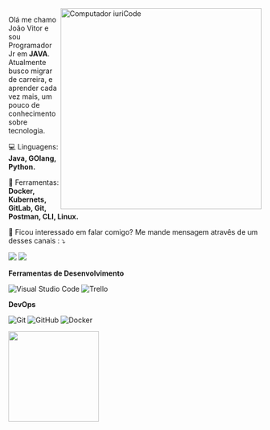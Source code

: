 <img src="https://raw.githubusercontent.com/MicaelliMedeiros/micaellimedeiros/master/image/computer-illustration.png" min-width="400px" max-width="400px" width="400px" align="right" alt="Computador iuriCode">


<p align="left"> 
  Olá me chamo João Vitor e sou Programador Jr em<strong> JAVA</strong>.<br>
  Atualmente busco migrar de carreira, e aprender cada vez mais, um pouco de conhecimento sobre tecnologia<OPEN TO WORK>.
</p>

<p align="left">
  💻 Linguagens: <strong>Java, GOlang, Python.</strong>
</p>

<p align="left">
  💼 Ferramentas: <strong>Docker, Kubernets, GitLab, Git, Postman, CLI, Linux.</strong>
</p>

<p align="left">
  💌 Ficou interessado em falar comigo? Me mande mensagem atravês de um desses canais : ⤵️
</p>
<p align="left">

  <a href="#" alt="Linkedin">
  <img src="https://img.shields.io/badge/-Linkedin-0e76a8?style=flat-square&logo=Linkedin&logoColor=white&link=https://www.linkedin.com/in/jvstellet/" /></a>


  <a href="#" alt="Instagram">
  <img src="https://img.shields.io/badge/-Instagram-DF0174?style=flat-square&labelColor=DF0174&logo=instagram&logoColor=white&link=https://instagram.com/matutobjj?igshid=MjEwN2IyYWYwYw=="/></a>
</p>  

**Ferramentas de Desenvolvimento**

  ![Visual Studio Code](https://img.shields.io/badge/-Visual%20Studio%20Code-333333?style=flat&logo=visual-studio-code&logoColor=007ACC)
  ![Trello](https://img.shields.io/badge/-Trello-333333?style=flat&logo=trello&logoColor=007ACC)

**DevOps**

  ![Git](https://img.shields.io/badge/-Git-333333?style=flat&logo=git)
  ![GitHub](https://img.shields.io/badge/-GitHub-333333?style=flat&logo=github)
  ![Docker](https://img.shields.io/badge/-Docker-333333?style=flat&logo=docker)


<a href="https://github.com/JoaoDevDatabase">
  <img height="180em" src="https://github-readme-stats.vercel.app/api?username=JoaoDevDatabase&theme=dracula&show_icons=true" />
</a>
